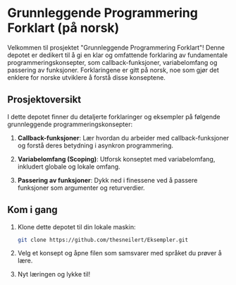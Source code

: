# Grunnleggende Programmering Forklart (på norsk)

Velkommen til prosjektet "Grunnleggende Programmering Forklart"! Denne depotet er dedikert til å gi en klar og omfattende forklaring av fundamentale programmeringskonsepter, som callback-funksjoner, variabelomfang og passering av funksjoner. Forklaringene er gitt på norsk, noe som gjør det enklere for norske utviklere å forstå disse konseptene.

## Prosjektoversikt

I dette depotet finner du detaljerte forklaringer og eksempler på følgende grunnleggende programmeringskonsepter:

1. **Callback-funksjoner**: Lær hvordan du arbeider med callback-funksjoner og forstå deres betydning i asynkron programmering.

2. **Variabelomfang (Scoping)**: Utforsk konseptet med variabelomfang, inkludert globale og lokale omfang.

3. **Passering av funksjoner**: Dykk ned i finessene ved å passere funksjoner som argumenter og returverdier.

## Kom i gang

1. Klone dette depotet til din lokale maskin:

   ```bash
   git clone https://github.com/thesneilert/Eksempler.git

2. Velg et konsept og åpne filen som samsvarer med språket du prøver å lære.

3. Nyt læringen og lykke til!